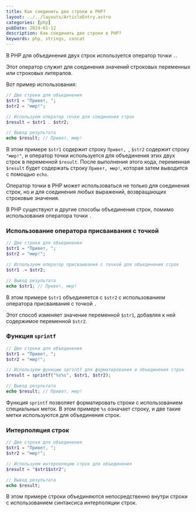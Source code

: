 ```yaml
---
title: Как соединить две строки в PHP?
layout: ../../layouts/ArticleEntry.astro
categories: [php]
pubDate: 2024-01-12
description: Как соединить две строки в PHP?
keywords: php, strings, concat
---
```


В PHP для объединения двух строк используется оператор точки `.`. 

Этот оператор служит для соединения значений строковых переменных или строковых литералов. 

Вот пример использования:

```php
// Две строки для объединения
$str1 = "Привет, ";
$str2 = "мир!";

// Используем оператор точки для соединения строк
$result = $str1 . $str2;

// Вывод результата
echo $result; // Привет, мир!
```
В этом примере `$str1` содержит строку `Привет, `, `$str2` содержит строку `"мир!"`, и оператор точки используется для объединения этих двух строк в переменной `$result`. После выполнения этого кода, переменная `$result` будет содержать строку `Привет, мир!`, которая затем выводится с помощью `echo`.

Оператор точки в PHP может использоваться не только для соединения строк, но и для соединения любых выражений, возвращающих строковые значения.

В PHP существуют и другие способы объединения строк, помимо использования оператора точки `.`

### Использование оператора присваивания с точкой

```php
// Две строки для объединения
$str1 = "Привет, ";
$str2 = "мир!";

// Используем оператор присваивания с точкой для объединения строк
$str1 .= $str2;

// Вывод результата
echo $str1; // Привет, мир!
```

В этом примере `$str1` объединяется с `$str2` с использованием оператора присваивания с точкой `.`

Этот способ изменяет значение переменной `$str1`, добавляя к ней содержимое переменной `$str2`.

### Функция `sprintf`

```php
// Две строки для объединения
$str1 = "Привет, ";
$str2 = "мир!";

// Используем функцию sprintf для форматирования и объединения строк
$result = sprintf("%s%s", $str1, $str2);

// Вывод результата
echo $result; // Привет, мир!
```

Функция `sprintf` позволяет форматировать строки с использованием специальных меток. В этом примере `%s` означает строку, и две такие метки используются для объединения строк.

### Интерполяция строк 

```php
// Две строки для объединения
$str1 = "Привет, ";
$str2 = "мир!";

// Используем интерполяцию строк для объединения
$result = "$str1$str2";

// Вывод результата
echo $result;
```

В этом примере строки объединяются непосредственно внутри строки с использованием синтаксиса интерполяции строк.


